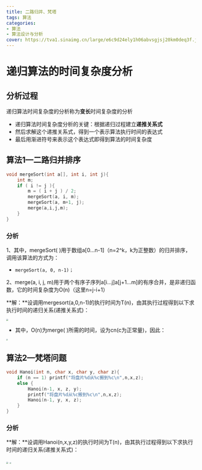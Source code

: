 ```yaml
---
title: 二路归并、梵塔
tags: 算法
categories:
- 算法
- 算法设计与分析
cover: https://tva1.sinaimg.cn/large/e6c9d24ely1h06abvsgjsj20km0deq3f.jpg
---
```


# 递归算法的时间复杂度分析

## 分析过程

递归算法时间复杂度的分析称为**变长**时间复杂度的分析

- 递归算法时间复杂度分析的关键：根据递归过程建立**递推关系式**
- 然后求解这个递推关系式，得到一个表示算法执行时间的表达式
- 最后用渐进符号来表示这个表达式即得到算法的时间复杂度

## 算法1—二路归并排序

```c++
void mergeSort(int a[], int i, int j){
    int m;
    if ( i != j ){
        m = ( i + j ) / 2;
        mergeSort(a, i, m);
        mergeSort(a, m+1, j);
        merge(a,i,j,m);
    }
}
```

### 分析

1、其中，mergeSort( )用于数组a[0...n-1]（n=2^k，k为正整数）的归并排序，调用该算法的方式为：

- ``mergeSort(a, 0, n-1)；``

2、merge(a, i, j, m)用于两个有序子序列a[i...j]a[j+1...m]的有序合并，是非递归函数，它的时间复杂度为O(n)（这里n=j-i+1）

**解：**设调用mergesort(a,0,n-1)的执行时间为T(n)，由其执行过程得到以下求执行时间的递归关系(递推关系式)：

<img src="https://tva1.sinaimg.cn/large/e6c9d24ely1h066z12jhcj20tl06imxn.jpg" style="zoom: 33%;" />

- 其中，O(n)为merge( )所需的时间，设为cn(c为正常量)，因此：

<img src="https://tva1.sinaimg.cn/large/e6c9d24ely1h0671w8h2yj21wx0ro76w.jpg" style="zoom:25%;" />

## 算法2—梵塔问题

```c++
void Hanoi(int n, char x, char y, char z){
    if (n == 1) printf("将盘片%d从%c搬到%c\n",n,x,z);
    else {
        Hanoi(n-1, x, z, y);
        printf("将盘片%d从%c搬到%c\n",n,x,z);
        Hanoi(n-1, y, x, z);
    }
}
```

### 分析

**解：**设调用Hanoi(n,x,y,z)的执行时间为T(n)，由其执行过程得到以下求执行时间的递归关系(递推关系式)：

<img src="https://tva1.sinaimg.cn/large/e6c9d24ely1h06a68yx8lj20o106dglt.jpg" style="zoom: 33%;" />

<img src="https://tva1.sinaimg.cn/large/e6c9d24ely1h06a8estayj216l0ok75p.jpg" style="zoom: 25%;" />